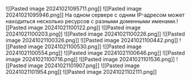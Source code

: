 ![[Pasted image 20241021095711.png]]
![[Pasted image 20241021095946.png]]
На одном сервере с одним IP-адресом может находиться несколько ресурсов с разными доменными именами.![[Pasted image 20241021100122.png]]
![[Pasted image 20241021100203.png]]
![[Pasted image 20241021100226.png]]
![[Pasted image 20241021100326.png]]
![[Pasted image 20241021100442.png]]
![[Pasted image 20241021100530.png]]
![[Pasted image 20241021100554.png]]
![[Pasted image 20241021100646.png]]
![[Pasted image 20241021100716.png]]
![[Pasted image 20241021101536.png]]
![[Pasted image 20241021101907.png]]
![[Pasted image 20241021101954.png]]
![[Pasted image 20241021102111.png]]
